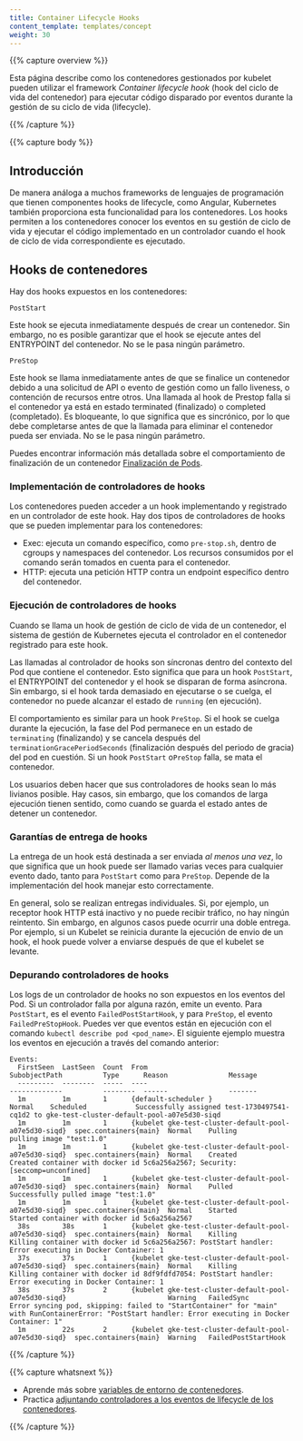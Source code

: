 ```yaml
---
title: Container Lifecycle Hooks
content_template: templates/concept
weight: 30
---
```


{{% capture overview %}}

Esta página describe como los contenedores gestionados por kubelet pueden
utilizar el framework _Container lifecycle hook_ (hook del ciclo de vida del
contenedor) para ejecutar código disparado por eventos durante la gestión de su
ciclo de vida (lifecycle).

{{% /capture %}}

{{% capture body %}}

## Introducción

De manera análoga a muchos frameworks de lenguajes de programación que tienen
componentes hooks de lifecycle, como Angular, Kubernetes también proporciona
esta funcionalidad para los contenedores. Los hooks permiten a los contenedores
conocer los eventos en su gestión de ciclo de vida y ejecutar el código
implementado en un controlador cuando el hook de ciclo de vida correspondiente
es ejecutado.

## Hooks de contenedores

Hay dos hooks expuestos en los contenedores:

`PostStart`

Este hook se ejecuta inmediatamente después de crear un contenedor. Sin embargo,
no es posible garantizar que el hook se ejecute antes del ENTRYPOINT del
contenedor. No se le pasa ningún parámetro.

`PreStop`

Este hook se llama inmediatamente antes de que se finalice un contenedor debido
a una solicitud de API o evento de gestión como un fallo liveness, o contención
de recursos entre otros. Una llamada al hook de Prestop falla si el contenedor
ya está en estado terminated (finalizado) o completed (completado). Es
bloqueante, lo que significa que es sincrónico, por lo que debe completarse
antes de que la llamada para eliminar el contenedor pueda ser enviada. No se le
pasa ningún parámetro.

Puedes encontrar información más detallada sobre el comportamiento de
finalización de un contenedor
[Finalización de Pods](/docs/concepts/workloads/pods/pod/#termination-of-pods).

### Implementación de controladores de hooks

Los contenedores pueden acceder a un hook implementando y registrado en un
controlador de este hook. Hay dos tipos de controladores de hooks que se pueden
implementar para los contenedores:

- Exec: ejecuta un comando específico, como `pre-stop.sh`, dentro de cgroups y
  namespaces del contenedor. Los recursos consumidos por el comando serán
  tomados en cuenta para el contenedor.
- HTTP: ejecuta una petición HTTP contra un endpoint específico dentro del
  contenedor.

### Ejecución de controladores de hooks

Cuando se llama un hook de gestión de ciclo de vida de un contenedor, el sistema
de gestión de Kubernetes ejecuta el controlador en el contenedor registrado para
este hook.

Las llamadas al controlador de hooks son síncronas dentro del contexto del Pod
que contiene el contenedor. Esto significa que para un hook `PostStart`, el
ENTRYPOINT del contenedor y el hook se disparan de forma asíncrona. Sin embargo,
si el hook tarda demasiado en ejecutarse o se cuelga, el contenedor no puede
alcanzar el estado de `running` (en ejecución).

El comportamiento es similar para un hook `PreStop`. Si el hook se cuelga
durante la ejecución, la fase del Pod permanece en un estado de `terminating`
(finalizando) y se cancela después del `terminationGracePeriodSeconds`
(finalización después del periodo de gracia) del pod en cuestión. Si un hook
`PostStart` o`PreStop` falla, se mata el contenedor.

Los usuarios deben hacer que sus controladores de hooks sean lo más livianos
posible. Hay casos, sin embargo, que los comandos de larga ejecución tienen
sentido, como cuando se guarda el estado antes de detener un contenedor.

### Garantías de entrega de hooks

La entrega de un hook está destinada a ser enviada _al menos una vez_, lo que
significa que un hook puede ser llamado varias veces para cualquier evento dado,
tanto para `PostStart` como para `PreStop`. Depende de la implementación del
hook manejar esto correctamente.

En general, solo se realizan entregas individuales. Si, por ejemplo, un receptor
hook HTTP está inactivo y no puede recibir tráfico, no hay ningún reintento. Sin
embargo, en algunos casos puede ocurrir una doble entrega. Por ejemplo, si un
Kubelet se reinicia durante la ejecución de envio de un hook, el hook puede
volver a enviarse después de que el kubelet se levante.

### Depurando controladores de hooks

Los logs de un controlador de hooks no son expuestos en los eventos del Pod. Si
un controlador falla por alguna razón, emite un evento. Para `PostStart`, es el
evento `FailedPostStartHook`, y para `PreStop`, el evento `FailedPreStopHook`.
Puedes ver que eventos están en ejecución con el comando
`kubectl describe pod <pod_name>`. El siguiente ejemplo muestra los eventos en
ejecución a través del comando anterior:

```
Events:
  FirstSeen  LastSeen  Count  From                                                   SubobjectPath          Type      Reason               Message
  ---------  --------  -----  ----                                                   -------------          --------  ------               -------
  1m         1m        1      {default-scheduler }                                                          Normal    Scheduled            Successfully assigned test-1730497541-cq1d2 to gke-test-cluster-default-pool-a07e5d30-siqd
  1m         1m        1      {kubelet gke-test-cluster-default-pool-a07e5d30-siqd}  spec.containers{main}  Normal    Pulling              pulling image "test:1.0"
  1m         1m        1      {kubelet gke-test-cluster-default-pool-a07e5d30-siqd}  spec.containers{main}  Normal    Created              Created container with docker id 5c6a256a2567; Security:[seccomp=unconfined]
  1m         1m        1      {kubelet gke-test-cluster-default-pool-a07e5d30-siqd}  spec.containers{main}  Normal    Pulled               Successfully pulled image "test:1.0"
  1m         1m        1      {kubelet gke-test-cluster-default-pool-a07e5d30-siqd}  spec.containers{main}  Normal    Started              Started container with docker id 5c6a256a2567
  38s        38s       1      {kubelet gke-test-cluster-default-pool-a07e5d30-siqd}  spec.containers{main}  Normal    Killing              Killing container with docker id 5c6a256a2567: PostStart handler: Error executing in Docker Container: 1
  37s        37s       1      {kubelet gke-test-cluster-default-pool-a07e5d30-siqd}  spec.containers{main}  Normal    Killing              Killing container with docker id 8df9fdfd7054: PostStart handler: Error executing in Docker Container: 1
  38s        37s       2      {kubelet gke-test-cluster-default-pool-a07e5d30-siqd}                         Warning   FailedSync           Error syncing pod, skipping: failed to "StartContainer" for "main" with RunContainerError: "PostStart handler: Error executing in Docker Container: 1"
  1m         22s       2      {kubelet gke-test-cluster-default-pool-a07e5d30-siqd}  spec.containers{main}  Warning   FailedPostStartHook
```

{{% /capture %}}

{{% capture whatsnext %}}

- Aprende más sobre
  [variables de entorno de contenedores](/docs/concepts/containers/container-environment-variables/).
- Practica
  [adjuntando controladores a los eventos de lifecycle de los contenedores](/docs/tasks/configure-pod-container/attach-handler-lifecycle-event/).

{{% /capture %}}

